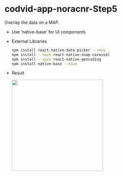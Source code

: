 # codvid-app-noracnr-Step5
Overlay the data on a MAP.

* Use 'native-base' for UI components
* External Libraries
  ```bash
  npm install react-native-date-picker --save
  npm install --save react-native-snap-carousel
  npm install --save react-native-geocoding
  npm install native-base --save
  ```
* Result

  <img src="./img/step5.gif" width=300 />

